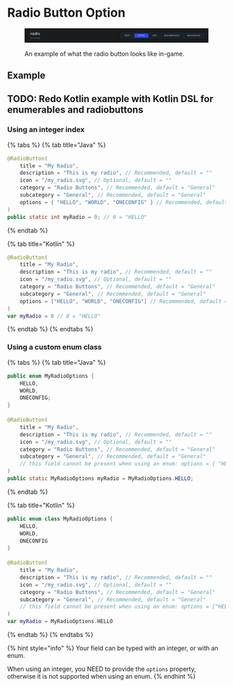 # Radio Button Option

<figure><img src="../../../.gitbook/assets/java_qLmE0Cnfa7.png" alt=""><figcaption><p>An example of what the radio button looks like in-game.</p></figcaption></figure>

## Example

## TODO: Redo Kotlin example with Kotlin DSL for enumerables and radiobuttons

### Using an integer index

{% tabs %}
{% tab title="Java" %}
```java
@RadioButton(
    title = "My Radio",
    description = "This is my radio", // Recommended, default = ""
    icon = "/my_radio.svg", // Optional, default = ""
    category = "Radio Buttons", // Recommended, default = "General"
    subcategory = "General", // Recommended, default = "General"
    options = { "HELLO", "WORLD", "ONECONFIG" } // Recommended, default = {}
)
public static int myRadio = 0; // 0 = "HELLO"
```
{% endtab %}

{% tab title="Kotlin" %}
```kotlin
@RadioButton(
    title = "My Radio",
    description = "This is my radio", // Recommended, default = ""
    icon = "/my_radio.svg", // Optional, default = ""
    category = "Radio Buttons", // Recommended, default = "General"
    subcategory = "General", // Recommended, default = "General"
    options = ["HELLO", "WORLD", "ONECONFIG"] // Recommended, default = []
)
var myRadio = 0 // 0 = "HELLO"
```
{% endtab %}
{% endtabs %}

### Using a custom enum class

{% tabs %}
{% tab title="Java" %}
```java
public enum MyRadioOptions {
    HELLO,
    WORLD,
    ONECONFIG;
}

@RadioButton(
    title = "My Radio",
    description = "This is my radio", // Recommended, default = ""
    icon = "/my_radio.svg", // Optional, default = ""
    category = "Radio Buttons", // Recommended, default = "General"
    subcategory = "General", // Recommended, default = "General"
    // this field cannot be present when using an enum: options = { "HELLO", "WORLD", "ONECONFIG" }
)
public static MyRadioOptions myRadio = MyRadioOptions.HELLO;
```
{% endtab %}

{% tab title="Kotlin" %}
```kotlin
public enum class MyRadioOptions {
    HELLO,
    WORLD,
    ONECONFIG
}

@RadioButton(
    title = "My Radio",
    description = "This is my radio", // Recommended, default = ""
    icon = "/my_radio.svg", // Optional, default = ""
    category = "Radio Buttons", // Recommended, default = "General"
    subcategory = "General", // Recommended, default = "General"
    // this field cannot be present when using an enum: options = ["HELLO", "WORLD", "ONECONFIG"]
)
var myRadio = MyRadioOptions.HELLO
```
{% endtab %}
{% endtabs %}

{% hint style="info" %}
Your field can be typed with an integer, or with an enum.

When using an integer, you NEED to provide the `options` property, otherwise it is not supported when using an enum.
{% endhint %}

